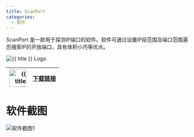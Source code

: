 ```yaml
---
title: ScanPort
categories:
  - 软件
---
```


ScanPort 是一款用于探测IP端口的软件。软件可通过设置IP段范围及端口范围遍历搜索IP的开放端口，具有体积小巧等优点。

<!--more-->

![{{ title }} Logo](logo.png)

<style>
  .layout_01 + .table-container th:nth-child(1) {width: 48px; overflow: hidden;}
  img[alt="{{ title }}"] {width: 48px; height: 48px; margin: 0;}
</style>
<div class="layout_01"></div>

|[![{{ title }}](ico.png)](. "{{ title }}")|[下载链接](ScanPort.exe)|
|-:|:-:|

# 软件截图

![软件截图1](1.png)